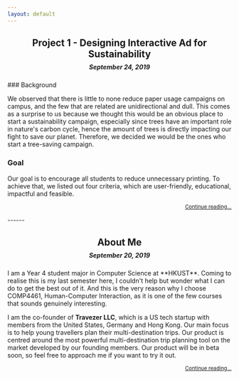 ```yaml
---
layout: default
---
```


<h2 style="text-align: center; margin-bottom: 8px;">Project 1 - Designing Interactive Ad for Sustainability</h2>
<h5 style="text-align: center; margin-top: 0em;">September 24, 2019</h5>
### Background

We observed that there is little to none reduce paper usage campaigns on campus, and the few that are related are unidirectional and dull. This comes as a surprise to us because we thought this would be an obvious place to start a sustainability campaign, especially since trees have an important role in nature's carbon cycle, hence the amount of trees is directly impacting our fight to save our planet. Therefore, we decided we would be the ones who start a tree-saving campaign.



### Goal

Our goal is to encourage all students to reduce unnecessary printing. To achieve that, we listed out four criteria, which are user-friendly, educational, impactful and feasible.

<p style="text-align: right;"><a href="./project-1.html"><small>Continue reading...</small></a></p>
------

<h2 style="text-align: center; margin-bottom: 8px;">About Me</h2>
<h5 style="text-align: center; margin-top: 0em;">September 20, 2019</h5>
I am a Year 4 student major in Computer Science at **HKUST**. Coming to realise this is my last semester here, I couldn't help but wonder what I can do to get the best out of it. And this is the very reason why I choose COMP4461, Human-Computer Interaction, as it is one of the few courses that sounds genuinely interesting.

I am the co-founder of **Travezer LLC**, which is a US tech startup with members from the United States, Germany and Hong Kong. Our main focus is to help young travellers plan their multi-destination trips. Our product is centred around the most powerful multi-destination trip planning tool on the market developed by our founding members. Our product will be in beta soon, so feel free to approach me if you want to try it out.

<p style="text-align: right;"><a href="./about-me.html"><small>Continue reading...</small></a></p>

